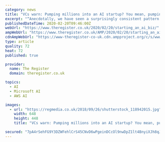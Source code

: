 ```yaml
---
category: news
title: "VCs warn: Pumping millions into an AI startup? You mean, pumping millions into Azure, AWS or Google Cloud..."
excerpt: "“Anecdotally, we have seen a surprisingly consistent pattern in the financial data of AI companies, with gross margins often in the 50-60 per cent range – well below the 60-80 per cent [and above] benchmark for comparable SaaS businesses,” said Martin Casado and Matt Bornstein, venture-capitalists at Silicon Valley's venerable Andreessen ..."
publishedDateTime: 2020-02-20T09:46:00Z
webUrl: "https://www.theregister.co.uk/2020/02/20/starting_an_ai_biz/"
ampWebUrl: "https://www.theregister.co.uk/AMP/2020/02/20/starting_an_ai_biz/"
cdnAmpWebUrl: "https://www-theregister-co-uk.cdn.ampproject.org/c/s/www.theregister.co.uk/AMP/2020/02/20/starting_an_ai_biz/"
type: article
quality: 72
heat: 72
published: true

provider:
  name: The Register
  domain: theregister.co.uk

topics:
  - AI
  - Microsoft AI
  - AWS AI

images:
  - url: "https://regmedia.co.uk/2018/09/26/shutterstock_118942015.jpg"
    width: 648
    height: 448
    title: "VCs warn: Pumping millions into an AI startup? You mean, pumping millions into Azure, AWS or Google Cloud..."

secured: "7pA4rSehFG9Y3DZWFehlCrS45CNvD6wPgeinDCcOl9nwDpZ1lt4BnyiXJh8qJG5i0ipuLUNyZ+i3xDMvVfe+M9r2wUyuIYfgqbrJRH+jLxyFGePJmboBiAHt7eM8Sco5LLF6LPCRx/DnsBjFO+CO2yjPFXedSSCRE8kc8De4Cr8dCwjOG7gc78AamJuDu+bpX8kmBDDBmdqPtHP06GPJJtDs02FNvvzi1Bej1/3ynYNAd7hTUVRq4K00cWr92p7IjQBoJStpMqFjkE1LY2a6W6Dt1QD09+xiAFmMZKA60IoLk9t2RsY5knNF8w1GkxO2;7zdwUeHLTKaIIiJHemB71g=="
---
```


